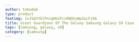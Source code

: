 ```yaml
---
author: tokodab
type: product
featimg: 1vJSdJYGlPn1qHb1Pcs0WQSsWp3acFjKA
title: Groot Guardians Of The Galaxy Samsung Galaxy S9 Case
tags: [samsung, galaxy, s9]
category: [samsung]
---
```

